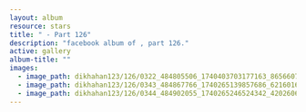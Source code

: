 ```yaml
---
layout: album
resource: stars
title: " - Part 126"
description: "facebook album of , part 126."
active: gallery
album-title: ""
images:
  - image_path: dikhahan123/126/0322_484805506_1740403703177163_8656607952468618813_n.jpg
  - image_path: dikhahan123/126/0343_484867766_1740265139857686_6216016922726785085_n.jpg
  - image_path: dikhahan123/126/0344_484902055_1740265246524342_4202606751594927592_n.jpg
---
```

